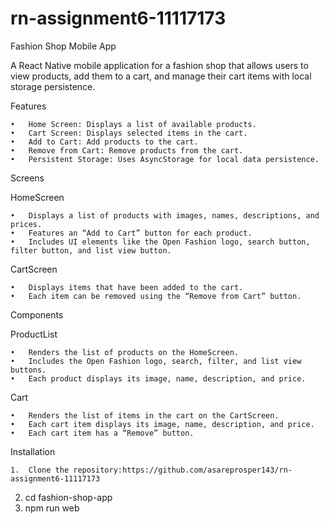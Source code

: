 # rn-assignment6-11117173

Fashion Shop Mobile App

A React Native mobile application for a fashion shop that allows users to view products, add them to a cart, and manage their cart items with local storage persistence.

Features

	•	Home Screen: Displays a list of available products.
	•	Cart Screen: Displays selected items in the cart.
	•	Add to Cart: Add products to the cart.
	•	Remove from Cart: Remove products from the cart.
	•	Persistent Storage: Uses AsyncStorage for local data persistence.

Screens

HomeScreen

	•	Displays a list of products with images, names, descriptions, and prices.
	•	Features an “Add to Cart” button for each product.
	•	Includes UI elements like the Open Fashion logo, search button, filter button, and list view button.

CartScreen

	•	Displays items that have been added to the cart.
	•	Each item can be removed using the “Remove from Cart” button.

Components

ProductList

	•	Renders the list of products on the HomeScreen.
	•	Includes the Open Fashion logo, search, filter, and list view buttons.
	•	Each product displays its image, name, description, and price.

Cart

	•	Renders the list of items in the cart on the CartScreen.
	•	Each cart item displays its image, name, description, and price.
	•	Each cart item has a “Remove” button.

Installation

	1.	Clone the repository:https://github.com/asareprosper143/rn-assignment6-11117173
  2. cd fashion-shop-app
  3. npm run web

